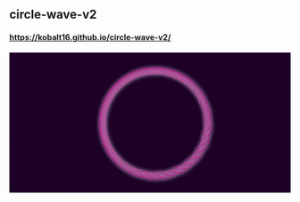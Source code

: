 ## circle-wave-v2
#### https://kobalt16.github.io/circle-wave-v2/
[![](https://github.com/kobalt16/circle-wave-v2/blob/main/prv.gif)](https://kobalt16.github.io/circle-wave-v2/)
